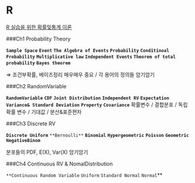 # R

[R 실습을 위한 확률및통계 이론](https://www.notion.so/ffd4237f4234474d92731822ee9b10d0)


###Ch1 Probability Theory

**`Sample Space`**  **`Event`**  **`The Algebra of Events`**  **`Probability`**  **`Conditinoal Probability`**  **`Multiplicative law`**  **`Independent Events`**  **`Theorem of total probability`**  **`Bayes theorem`**

⇒ 조건부확률, 베이즈정리 매우매우 중요 / 각 용어의 정의들 암기암기

###Ch2 RandomVariable

**`RandomVariable`**  **`CDF`**  **`Joint Distribution`**  **`Independent RV`**  **`Expectation`**  **`Variance& Standard Deviation`**  **`Property`**  **`Covariance`** 
확률변수 / 결합분포 / 독립 확률 변수 / 기대값 / 분산&표준편차 

###Ch3 Discrete RV

**`Discrete Uniform`**  `**Bernoulli**`  **`Binomial`**  **`Hypergeometric`**  **`Poisson`**  **`Geometric`**  **`NegativeBinom`**

분포들의 PDF, E(X), Var(X) 암기암기

###Ch4 Continuous RV & NomalDistribution

`**Continuous Random Variable`  `Uniform`  `Standard Normal`  `Normal`**
